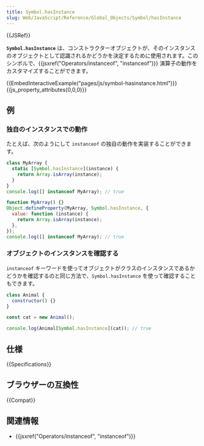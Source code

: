 ```yaml
---
title: Symbol.hasInstance
slug: Web/JavaScript/Reference/Global_Objects/Symbol/hasInstance
---
```


{{JSRef}}

**`Symbol.hasInstance`** は、コンストラクターオブジェクトが、そのインスタンスのオブジェクトとして認識されるかどうかを決定するために使用されます。このシンボルで、{{jsxref("Operators/instanceof", "instanceof")}} 演算子の動作をカスタマイズすることができます。

{{EmbedInteractiveExample("pages/js/symbol-hasinstance.html")}}{{js_property_attributes(0,0,0)}}

## 例

### 独自のインスタンスでの動作

たとえば、次のようにして `instanceof` の独自の動作を実装することができます。

```js
class MyArray {
  static [Symbol.hasInstance](instance) {
    return Array.isArray(instance);
  }
}
console.log([] instanceof MyArray); // true
```

```js
function MyArray() {}
Object.defineProperty(MyArray, Symbol.hasInstance, {
  value: function (instance) {
    return Array.isArray(instance);
  },
});
console.log([] instanceof MyArray); // true
```

### オブジェクトのインスタンスを確認する

`instanceof` キーワードを使ってオブジェクトがクラスのインスタンスであるかどうかを確認するのと同じ方法で、`Symbol.hasInstance` を使って確認することもできます。

```js
class Animal {
  constructor() {}
}

const cat = new Animal();

console.log(Animal[Symbol.hasInstance](cat)); // true
```

## 仕様

{{Specifications}}

## ブラウザーの互換性

{{Compat}}

## 関連情報

- {{jsxref("Operators/instanceof", "instanceof")}}
